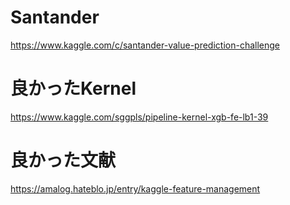# Santander

https://www.kaggle.com/c/santander-value-prediction-challenge




# 良かったKernel

https://www.kaggle.com/sggpls/pipeline-kernel-xgb-fe-lb1-39



# 良かった文献

https://amalog.hateblo.jp/entry/kaggle-feature-management
